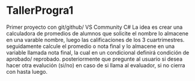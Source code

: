 # TallerProgra1
Primer proyecto con git/github/ VS Community C#
La idea es crear una calculadora de promedios de alumnos que solicite el nombre lo almacene en una varable nombre, luego las calificaciones de los 3 cuartrimestres.
seguidamente calcule el promedio o nota final y lo almacene en una variable llamada nota final, la cual en un condicional definirá condición de aprobado/ reprobado.
posteriormente que pregunte al usuario si desea hacer otra evalución (si/no) 
en caso de si llama al evaluador, si no cierra con hasta luego.